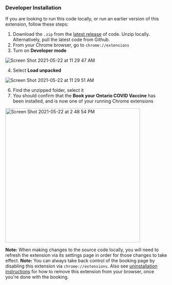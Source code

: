 ### Developer Installation
If you are looking to run this code locally, or run an earlier version of this extension, follow these steps:

1. Download the `.zip` from the [latest release](https://github.com/pvienneau/chrome-extension-on-vaccine/releases) of code. Unzip locally. Alternatively, pull the latest code from Github.
2. From your Chrome browser, go to `chrome://extensions`
3. Turn on **Developer mode**

![Screen Shot 2021-05-22 at 11 29 47 AM](https://user-images.githubusercontent.com/4933086/119231920-22489980-baf1-11eb-88a3-7f632f3b4d55.png)

4. Select **Load unpacked**

![Screen Shot 2021-05-22 at 11 29 51 AM](https://user-images.githubusercontent.com/4933086/119231925-25438a00-baf1-11eb-9f81-cd0369432428.png)

6. Find the unzipped folder, select it
7. You should confirm that the **Book your Ontario COVID Vaccine** has been installed, and is now one of your running Chrome extensions

<img width="419" alt="Screen Shot 2021-05-22 at 2 48 54 PM" src="https://user-images.githubusercontent.com/4933086/119237828-e1f71480-bb0c-11eb-9d18-a0144a3be037.png">

**Note:** When making changes to the source code locally, you will need to refresh the extension via its settings page in order for those changes to take effect.
**Note:** You can always take back control of the booking page by disabling this extension via `chrome://extensions`. Also see [uninstallation instructions](https://github.com/pvienneau/chrome-extension-on-vaccine/blob/master/README.md#uninstallation) for how to remove this extension from your browser, once you're done with the booking.
